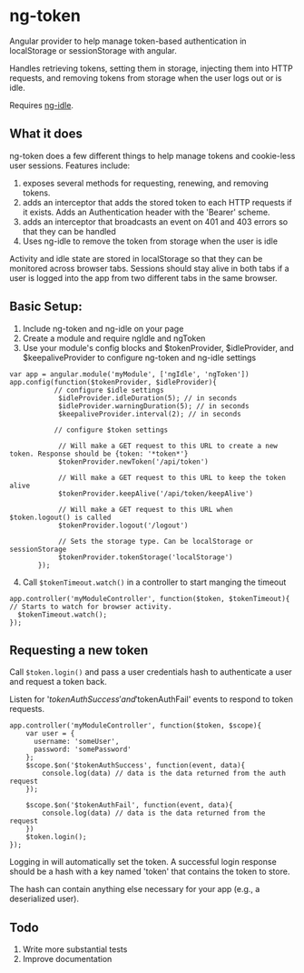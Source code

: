 # ng-token
Angular provider to help manage token-based authentication in localStorage or sessionStorage with angular.

Handles retrieving tokens, setting them in storage, injecting them into HTTP requests, and removing tokens from storage when the user logs out or is idle.

Requires [ng-idle](https://github.com/HackedByChinese/ng-idle).

## What it does
ng-token does a few different things to help manage tokens and cookie-less user sessions.
Features include:

1. exposes several methods for requesting, renewing, and removing tokens.
2. adds an interceptor that adds the stored token to each HTTP requests if it exists. Adds an Authentication header with the 'Bearer' scheme.
3. adds an interceptor that broadcasts an event on 401 and 403 errors so that they can be handled
4. Uses ng-idle to remove the token from storage when the user is idle

Activity and idle state are stored in localStorage so that they can be monitored across browser tabs. Sessions should stay alive in both tabs if a user is logged into the app from two different tabs in the same browser.

## Basic Setup:

1. Include ng-token and ng-idle on your page
2. Create a module and require ngIdle and ngToken
3. Use your module's config blocks and $tokenProvider, $idleProvider, and $keepaliveProvider to configure ng-token and ng-idle settings
```
var app = angular.module('myModule', ['ngIdle', 'ngToken'])
app.config(function($tokenProvider, $idleProvider){
           // configure $idle settings
            $idleProvider.idleDuration(5); // in seconds
            $idleProvider.warningDuration(5); // in seconds
            $keepaliveProvider.interval(2); // in seconds
            
           // configure $token settings
           
            // Will make a GET request to this URL to create a new token. Response should be {token: '*token*'}
            $tokenProvider.newToken('/api/token')
            
            // Will make a GET request to this URL to keep the token alive
            $tokenProvider.keepAlive('/api/token/keepAlive') 
            
            // Will make a GET request to this URL when $token.logout() is called
            $tokenProvider.logout('/logout') 
            
            // Sets the storage type. Can be localStorage or sessionStorage
            $tokenProvider.tokenStorage('localStorage') 
       });
```
4. Call `$tokenTimeout.watch()` in a controller to start manging the timeout

```
app.controller('myModuleController', function($token, $tokenTimeout){
// Starts to watch for browser activity.
  $tokenTimeout.watch();
});
```
## Requesting a new token
Call `$token.login()` and pass a user credentials hash to authenticate a user and request a token back.

Listen for '$tokenAuthSuccess' and '$tokenAuthFail' events to respond to token requests.

```
app.controller('myModuleController', function($token, $scope){
    var user = {
      username: 'someUser',
      password: 'somePassword'
    };
    $scope.$on('$tokenAuthSuccess', function(event, data){
        console.log(data) // data is the data returned from the auth request
    });
    
    $scope.$on('$tokenAuthFail', function(event, data){
        console.log(data) // data is the data returned from the request
    })
    $token.login();
});
```

Logging in will automatically set the token. A successful login response should be a hash with a key named 'token' that contains the token to store.

The hash can contain anything else necessary for your app (e.g., a deserialized user).

## Todo
1. Write more substantial tests
2. Improve documentation

